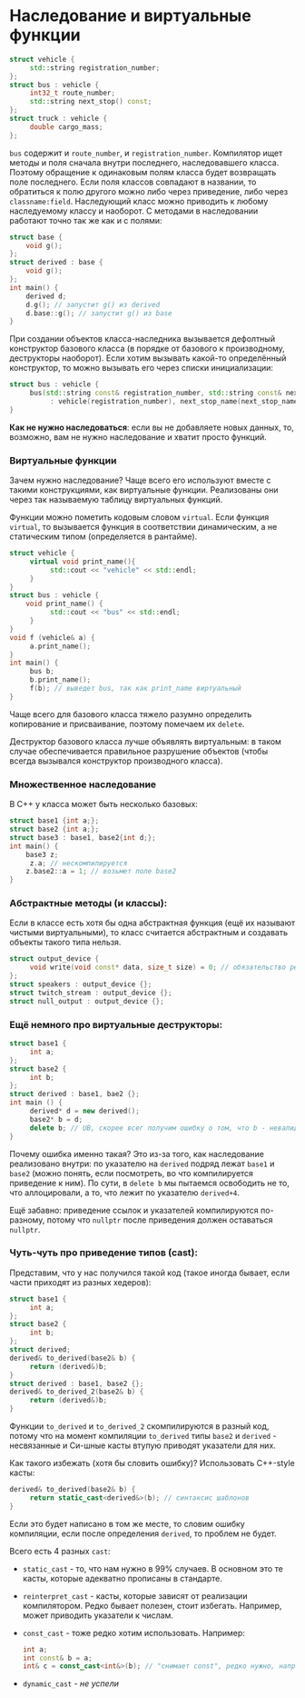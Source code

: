# Наследование и виртуальные функции



```c++
struct vehicle {
     std::string registration_number;
};
struct bus : vehicle {
     int32_t route_number;
     std::string next_stop() const;
};
struct truck : vehicle {
     double cargo_mass;
};
```
`bus` содержит и `route_number`, и `registration_number`.
Компилятор ищет методы и поля сначала внутри последнего, наследовавшего класса. Поэтому обращение к одинаковым полям класса будет возвращать поле последнего.
Если поля классов совпадают в названии, то обратиться к полю другого можно либо через приведение, либо через `classname:field`.
Наследующий класс можно приводить к любому наследуемому классу и наоборот.
С методами в наследовании работают точно так же как и с полями:

```c++
struct base {
	void g();
};
struct derived : base {
	void g();
};
int main() {
	derived d;
	d.g(); // запустит g() из derived
	d.base::g(); // запустит g() из base
}
```
При создании объектов класса-наследника вызывается дефолтный конструктор базового класса (в порядке от базового к производному, деструкторы наоборот). Если хотим вызывать какой-то определённый конструктор, то можно вызывать его через списки инициализации:

```c++
struct bus : vehicle {
     bus(std::string const& registration_number, std::string const& next_stop_name) 
          : vehicle(registration_number), next_stop_name(next_stop_name){}
}
```

**Как не нужно наследоваться**: если вы не добавляете новых данных, то, возможно, вам не нужно наследование и хватит просто функций.

### Виртуальные функции

Зачем нужно наследование? Чаще всего его используют вместе с такими конструкциями, как виртуальные функции. Реализованы они через так называемую таблицу виртуальных функций.

Функции можно пометить кодовым словом `virtual`. Если функция `virtual`, то вызывается функция в соответствии динамическим, а не статическим типом (определяется в рантайме).

```c++
struct vehicle {
     virtual void print_name(){
          std::cout << "vehicle" << std::endl;
     }
}
struct bus : vehicle {
	void print_name() {
          std::cout << "bus" << std::endl;
     }
}
void f (vehicle& a) {
     a.print_name();
}
int main() {
     bus b;
     b.print_name();
     f(b); // выведет bus, так как print_name виртуальный
}
```
Чаще всего для базового класса тяжело разумно определить копирование и присваивание, поэтому помечаем их `delete`.

Деструктор базового класса лучше объявлять виртуальным: в таком случае обеспечивается правильное разрушение объектов (чтобы всегда вызывался конструктор производного класса).

### Множественное наследование
В C++ у класса может быть несколько базовых:
```c++
struct base1 {int a;};
struct base2 {int a;};
struct base3 : base1, base2{int d;};
int main() {
	base3 z;
     z.a; // нескомпилируется
	z.base2::a = 1; // возьмет поле base2
}
```

### Абстрактные методы (и классы):

Если в классе есть хотя бы одна абстрактная функция (ещё их называют чистыми виртуальными), то класс считается абстрактным и создавать объекты такого типа нельзя.

```c++
struct output_device {
     void write(void const* data, size_t size) = 0; // обязательство реализации у наследников
};
struct speakers : output_device {};
struct twitch_stream : output_device {};
struct null_output : output_device {};
```

### Ещё немного про виртуальные деструкторы:

```c++
struct base1 {
     int a;
};
struct base2 {
     int b;
};
struct derived : base1, bae2 {};
int main () {
     derived* d = new derived();
     base2* b = d;
     delete b; // UB, скорее всег получим ошибку о том, что b - невалидный указатель
}
```

Почему ошибка именно такая? Это из-за того, как наследование реализовано внутри: по указателю на `derived` подряд лежат `base1` и `base2` (можно понять, если посмотреть, во что компилируется приведение к ним). По сути, в `delete b` мы пытаемся освободить не то, что аллоцировали, а то, что лежит по указателю `derived+4`. 

Ещё забавно: приведение ссылок и указателей компилируются по-разному, потому что `nullptr` после приведения должен оставаться `nullptr`.

### Чуть-чуть про приведение типов (cast):

Представим, что у нас получился такой код (такое иногда бывает, если части приходят из разных хедеров):

```c++
struct base1 {
     int a;
};
struct base2 {
     int b;
};
struct derived;
derived& to_derived(base2& b) {
     return (derived&)b;
}
struct derived : base1, base2 {};
derived& to_derived_2(base2& b) {
     return (derived&)b;
}
```

Функции `to_derived` и `to_derived_2` скомпилируются в разный код, потому что на момент компиляции `to_derived` типы `base2` и `derived` - несвязанные и Си-шные касты втупую приводят указатели для них.

Как такого избежать (хотя бы словить ошибку)? Использовать C++-style касты:

```c++
derived& to_derived(base2& b) {
     return static_cast<derived&>(b); // синтаксис шаблонов
}
```

Если это будет написано в том же месте, то словим ошибку компиляции, если после определения `derived`, то проблем не будет.

Всего есть 4 разных `cast`:

- `static_cast` - то, что нам нужно в 99% случаев. В основном это те касты, которые адекватно прописаны в стандарте.

- `reinterpret_cast` - касты, которые зависят от реализации компилятором. Редко бывает полезен, стоит избегать. Например, может приводить указатели к числам.

- `const_cast` - тоже редко хотим использовать. Например:

	```c++
	int a;
	int const& b = a;
	int& c = const_cast<int&>(b); // "снимает const", редко нужно, например, если в библиотеке забыли пометить аргумент функции const, а хотим передать что-то константно
	```

- `dynamic_cast` - *не успели*